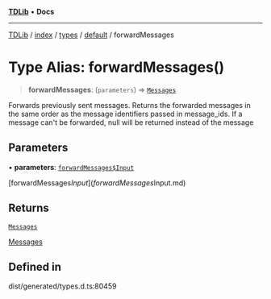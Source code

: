 [**TDLib**](../../../../../../README.md) • **Docs**

***

[TDLib](../../../../../../modules.md) / [index](../../../../../README.md) / [types](../../../README.md) / [default](../README.md) / forwardMessages

# Type Alias: forwardMessages()

> **forwardMessages**: (`parameters`) => [`Messages`](Messages-1.md)

Forwards previously sent messages. Returns the forwarded messages in the same order as the message identifiers passed in message_ids. If a message can't be forwarded, null will be returned instead of the message

## Parameters

• **parameters**: [`forwardMessages$Input`](forwardMessages$Input.md)

[forwardMessages$Input](forwardMessages$Input.md)

## Returns

[`Messages`](Messages-1.md)

[Messages](Messages-1.md)

## Defined in

dist/generated/types.d.ts:80459
